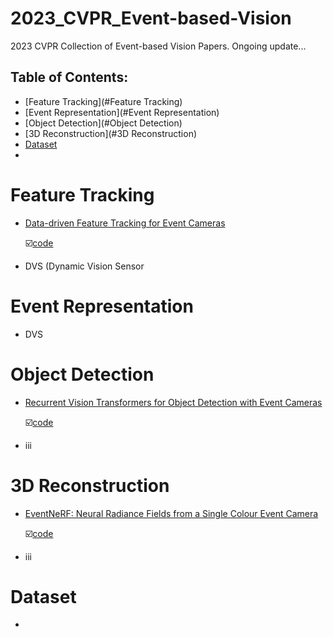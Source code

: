 # 2023_CVPR_Event-based-Vision
2023 CVPR Collection of Event-based Vision Papers. Ongoing update...

## Table of Contents:

- [Feature Tracking](#Feature Tracking)
- [Event Representation](#Event Representation)
- [Object Detection](#Object Detection)
- [3D Reconstruction](#3D Reconstruction)
- [Dataset](#Dataset)
- 

# Feature Tracking

- [Data-driven Feature Tracking for Event Cameras](https://openaccess.thecvf.com/content/CVPR2023/papers/Messikommer_Data-Driven_Feature_Tracking_for_Event_Cameras_CVPR_2023_paper.pdf)

  ☑️[code](https://github.com/uzh-rpg/deep_ev_tracker)

- DVS (Dynamic Vision Sensor

# Event Representation

- DVS

  

# Object Detection

- [Recurrent Vision Transformers for Object Detection with Event Cameras](https://arxiv.org/pdf/2212.05598.pdf)

  ☑️[code](https://github.com/uzh-rpg/RVT)

- iii



# 3D Reconstruction

- [EventNeRF: Neural Radiance Fields from a Single Colour Event Camera](https://openaccess.thecvf.com/content/CVPR2023/papers/Rudnev_EventNeRF_Neural_Radiance_Fields_From_a_Single_Colour_Event_Camera_CVPR_2023_paper.pdf)

  ☑️[code](https://github.com/r00tman/EventNeRF)

- iii

# Dataset

- 
